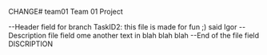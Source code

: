CHANGE# team01
Team 01 Project

--Header field
for branch TaskID2: this file is made for fun ;) said Igor
--Description file field
ome another text in blah blah blah
--End of the file field
DISCRIPTION

